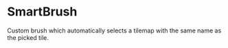 # SmartBrush
Custom brush which automatically selects a tilemap with the same name as the picked tile.
